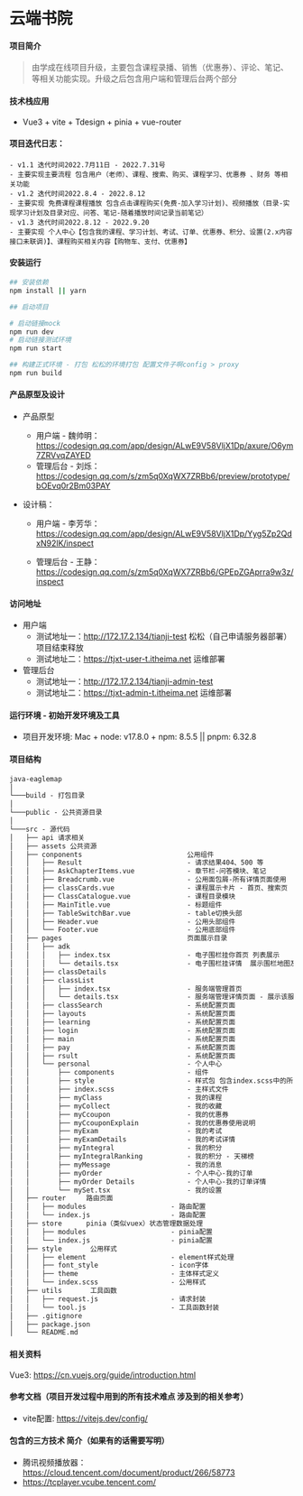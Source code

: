 # 云端书院
#### 项目简介
> 由学成在线项目升级，主要包含课程录播、销售（优惠券）、评论、笔记、等相关功能实现。升级之后包含用户端和管理后台两个部分
#### 技术栈应用

- Vue3 + vite + Tdesign + pinia + vue-router
#### 项目迭代日志：
    - v1.1 迭代时间2022.7月11日 - 2022.7.31号
    - 主要实现主要流程 包含用户（老师）、课程、搜索、购买、课程学习、优惠券 、财务 等相关功能
    - v1.2 迭代时间2022.8.4 - 2022.8.12
    - 主要实现 免费课程课程播放 包含点击课程购买(免费-加入学习计划)、视频播放（目录-实现学习计划及目录对应、问答、笔记-随着播放时间记录当前笔记）
    - v1.3 迭代时间2022.8.12 - 2022.9.20
    - 主要实现 个人中心【包含我的课程、学习计划、考试、订单、优惠券、积分、设置(2.x内容接口未联调)】、课程购买相关内容【购物车、支付、优惠券】
 
#### 安装运行

``` bash
## 安装依赖 
npm install || yarn 

## 启动项目 

# 启动链接mock
npm run dev
# 启动链接测试环境
npm run start

## 构建正式环境 - 打包 松松的环境打包 配置文件子啊config > proxy
npm run build 

```
#### 产品原型及设计

- 产品原型
    - 用户端 - 魏帅明： https://codesign.qq.com/app/design/ALwE9V58VljX1Dp/axure/O6ym7ZRVvqZAYED
    - 管理后台 - 刘烁： https://codesign.qq.com/s/zm5q0XqWX7ZRBb6/preview/prototype/bOEvq0r2Bm03PAY

- 设计稿：
    - 用户端 - 李芳华： https://codesign.qq.com/app/design/ALwE9V58VljX1Dp/Yyg5Zp2QdxN92lK/inspect

    - 管理后台 - 王静： https://codesign.qq.com/s/zm5q0XqWX7ZRBb6/GPEpZGAprra9w3z/inspect

#### 访问地址
- 用户端 
    - 测试地址一：http://172.17.2.134/tianji-test 松松（自己申请服务器部署）项目结束释放
    - 测试地址二：https://tjxt-user-t.itheima.net 运维部署
- 管理后台
    - 测试地址一：http://172.17.2.134/tianji-admin-test
    - 测试地址二：https://tjxt-admin-t.itheima.net 运维部署

#### 运行环境 - 初始开发环境及工具

- 项目开发环境: Mac + node: v17.8.0 + npm: 8.5.5 || pnpm: 6.32.8

#### 项目结构
```html
java-eaglemap  
│
└───build - 打包目录
│   
└───public - 公共资源目录
│     
└───src - 源代码
│   ├── api 请求相关
│   ├── assets 公共资源
│   ├── conponents                          公用组件
│   │   ├── Result                          - 请求结果404、500 等
│   │   ├── AskChapterItems.vue             - 章节栏-问答模块、笔记
│   │   ├── Breadcrumb.vue                  - 公用面包屑-所有详情页面使用
│   │   ├── classCards.vue                  - 课程展示卡片 - 首页、搜索页
│   │   ├── ClassCatalogue.vue              - 课程目录模块
│   │   ├── MainTitle.vue                   - 标题组件
│   │   ├── TableSwitchBar.vue              - table切换头部
│   │   ├── Header.vue                      - 公用头部组件
│   │   └── Footer.vue                      - 公用底部组件
│   ├── pages                               页面展示目录
│   │   ├── adk 
│   │   │   ├── index.tsx                   - 电子围栏挂你首页 列表展示
│   │   │   └── details.tsx                 - 电子围栏挂详情  展示围栏地图及
│   │   ├── classDetails                           
│   │   ├── classList
│   │   │   ├── index.tsx                   - 服务端管理首页
│   │   │   └── details.tsx                 - 服务端管理详情页面 - 展示该服务下的终端列表
│   │   ├── classSearch                     - 系统配置页面
│   │   ├── layouts                         - 系统配置页面
│   │   ├── learning                        - 系统配置页面
│   │   ├── login                           - 系统配置页面
│   │   ├── main                            - 系统配置页面
│   │   ├── pay                             - 系统配置页面
│   │   ├── rsult                           - 系统配置页面
│   │   └── personal                        - 个人中心
│   │       ├── components                  - 组件
│   │       ├── style                       - 样式包 包含index.scss中的所引用的样式
│   │       ├── index.scss                  - 主样式文件
│   │       ├── myClass                     - 我的课程
│   │       ├── myCollect                   - 我的收藏
│   │       ├── myCcoupon                   - 我的优惠券
│   │       ├── myCcouponExplain            - 我的优惠券使用说明
│   │       ├── myExam                      - 我的考试
│   │       ├── myExamDetails               - 我的考试详情
│   │       ├── myIntegral                  - 我的积分
│   │       ├── myIntegralRanking           - 我的积分 - 天梯榜
│   │       ├── myMessage                   - 我的消息
│   │       ├── myOrder                     - 个人中心-我的订单
│   │       ├── myOrder Details             - 个人中心-我的订单详情
│   │       └── mySet.tsx                   - 我的设置
│   ├── router     路由页面
│   │   ├── modules                     - 路由配置
│   │   └── index.js                    - 路由配置
│   ├── store      pinia（类似vuex）状态管理数据处理
│   │   ├── modules                     - pinia配置
│   │   └── index.js                    - pinia配置
│   ├── style       公用样式
│   │   ├── element                     - element样式处理 
│   │   ├── font_style                  - icon字体
│   │   ├── theme                       - 主体样式定义
│   │   └── index.scss                  - 公用样式 
│   ├── utils       工具函数
│   │   ├── request.js                  - 请求封装
│   │   └── tool.js                     - 工具函数封装 
│   ├── .gitignore
│   ├── package.json
│   └── README.md

```

#### 相关资料
Vue3: https://cn.vuejs.org/guide/introduction.html
#### 参考文档（项目开发过程中用到的所有技术难点 涉及到的相关参考）
- vite配置: https://vitejs.dev/config/
#### 包含的三方技术 简介（如果有的话需要写明）
- 腾讯视频播放器：https://cloud.tencent.com/document/product/266/58773
- https://tcplayer.vcube.tencent.com/
